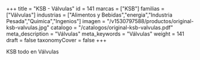 +++
title = "KSB - Válvulas"
id = 141
marcas = ["KSB"]
familias = ["Válvulas"]
industrias = ["Alimentos y Bebidas","energia","Industria Pesada","Quimica","Ingenios"]
imagen = "/v1530797588/productos/original-ksb-valvulas.jpg"
catalogo = "/catalogos/original-ksb-valvulas.pdf"
meta_description = "Válvulas"
meta_keywords = "Válvulas"
weight = 141
draft = false
taxonomyCover = false
+++
<p>KSB todo en Válvulas</p>
